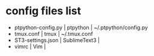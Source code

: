 # config files list
- ptpython-config.py | ptpython | ~/.ptpython/config.py
- tmux.conf | tmux | ~/.tmux.conf
- ST3-settings.json | SublimeText3 | 
- vimrc | Vim | 
